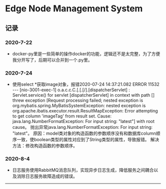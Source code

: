 # Edge Node Management System
## 记录
### 2020-7-22
* docker-py里是一些简单的操作docker的功能，逻辑还不是太完整，为了方便我分开写了，后期可以合并到一个.py里。
### 2020-7-24
* 使用select *获取image对象，报错2020-07-24 14:37:21.082 ERROR 11532 --- [nio-3001-exec-1] o.a.c.c.C.[.[.[/].[dispatcherServlet]    : Servlet.service() for servlet [dispatcherServlet] in context with path [] threw exception [Request processing failed; nested exception is org.mybatis.spring.MyBatisSystemException: nested exception is org.apache.ibatis.executor.result.ResultMapException: Error attempting to get column 'imageTag' from result set.  Cause: java.lang.NumberFormatException: For input string: "latest"] with root cause。
  抛出异常java.lang.NumberFormatException: For input string: "latest"。
  原因：model类对象的构造函数的参数顺序没有和数据库column顺序一致，使boolean类型的属性对应到了String类型的属性，导致报错。
  解决方法：修改构造函数的参数顺序。
### 2020-8-4
* 日志服务使用RabbitMQ消息队列，实现异步日志生成，降低服务之间耦合以及消除日志服务故障造成的错误。
---


